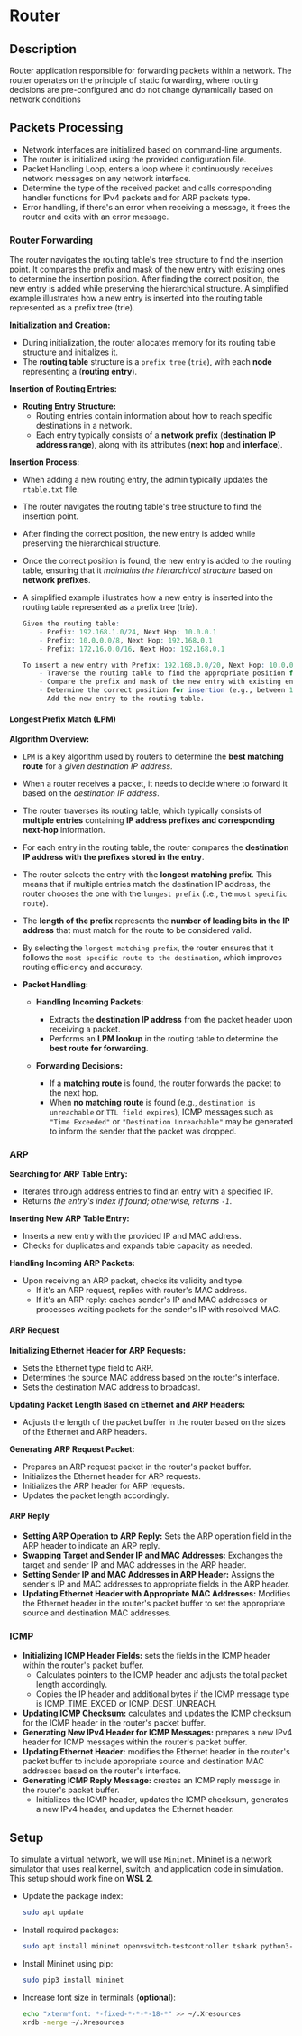# Router

## Description

Router application responsible for forwarding packets within a network. The router operates on the principle of static forwarding, where routing decisions are pre-configured and do not change dynamically based on network conditions

## Packets Processing

- Network interfaces are initialized based on command-line arguments.
- The router is initialized using the provided configuration file.
- Packet Handling Loop, enters a loop where it continuously receives network messages on any network interface.
- Determine the type of the received packet and calls corresponding handler functions for IPv4 packets and for ARP packets type.
- Error handling, if there's an error when receiving a message, it frees the router and exits with an error message.

### Router Forwarding

The router navigates the routing table's tree structure to find the insertion point.
It compares the prefix and mask of the new entry with existing ones to determine the insertion position.
After finding the correct position, the new entry is added while preserving the hierarchical structure.
A simplified example illustrates how a new entry is inserted into the routing table represented as a prefix tree (trie).

**Initialization and Creation:**

- During initialization, the router allocates memory for its routing table structure and initializes it.
- The **routing table** structure is a `prefix tree` (`trie`), with each **node** representing a (**routing entry**).

**Insertion of Routing Entries:**

- **Routing Entry Structure:**
  - Routing entries contain information about how to reach specific destinations in a network.
  - Each entry typically consists of a **network prefix** (**destination IP address range**), along with its attributes (**next hop** and **interface**).

**Insertion Process:**

- When adding a new routing entry, the admin typically updates the `rtable.txt` file.
- The router navigates the routing table's tree structure to find the insertion point.
- After finding the correct position, the new entry is added while preserving the hierarchical structure.
- Once the correct position is found, the new entry is added to the routing table, ensuring that it *maintains the hierarchical structure* based on **network prefixes**.
- A simplified example illustrates how a new entry is inserted into the routing table represented as a prefix tree (trie).

  ```r
  Given the routing table:
      - Prefix: 192.168.1.0/24, Next Hop: 10.0.0.1
      - Prefix: 10.0.0.0/8, Next Hop: 192.168.0.1
      - Prefix: 172.16.0.0/16, Next Hop: 192.168.0.1

  To insert a new entry with Prefix: 192.168.0.0/20, Next Hop: 10.0.0.2:
      - Traverse the routing table to find the appropriate position for the new entry.
      - Compare the prefix and mask of the new entry with existing entries.
      - Determine the correct position for insertion (e.g., between 192.168.1.0/24 and 172.16.0.0/16).
      - Add the new entry to the routing table.
  ```

#### Longest Prefix Match (LPM)

**Algorithm Overview:**

- `LPM` is a key algorithm used by routers to determine the **best matching route** for a *given destination IP address*.
- When a router receives a packet, it needs to decide where to forward it based on the *destination IP address*.
- The router traverses its routing table, which typically consists of **multiple entries** containing **IP address prefixes and corresponding next-hop** information.
- For each entry in the routing table, the router compares the **destination IP address with the prefixes stored in the entry**.
- The router selects the entry with the **longest matching prefix**. This means that if multiple entries match the destination IP address, the router chooses the one with the `longest prefix` (i.e., the `most specific route`).
- The **length of the prefix** represents the **number of leading bits in the IP address** that must match for the route to be considered valid.
- By selecting the `longest matching prefix`, the router ensures that it follows the `most specific route to the destination`, which improves routing efficiency and accuracy.

- **Packet Handling:**

  - **Handling Incoming Packets:**
    - Extracts the **destination IP address** from the packet header upon receiving a packet.
    - Performs an **LPM lookup** in the routing table to determine the **best route for forwarding**.

  - **Forwarding Decisions:**
    - If a **matching route** is found, the router forwards the packet to the next hop.
    - When **no matching route** is found (e.g., `destination is unreachable` or `TTL field expires`), ICMP messages such as `"Time Exceeded"` or `"Destination Unreachable"` may be generated to inform the sender that the packet was dropped.

### ARP

**Searching for ARP Table Entry:**

- Iterates through address entries to find an entry with a specified IP.
- Returns *the entry's index if found; otherwise, returns `-1`*.

**Inserting New ARP Table Entry:**

- Inserts a new entry with the provided IP and MAC address.
- Checks for duplicates and expands table capacity as needed.

**Handling Incoming ARP Packets:**

- Upon receiving an ARP packet, checks its validity and type.
  - If it's an ARP request, replies with router's MAC address.
  - If it's an ARP reply: caches sender's IP and MAC addresses or processes waiting packets for the sender's IP with resolved MAC.

#### ARP Request

**Initializing Ethernet Header for ARP Requests:**

- Sets the Ethernet type field to ARP.
- Determines the source MAC address based on the router's interface.
- Sets the destination MAC address to broadcast.

**Updating Packet Length Based on Ethernet and ARP Headers:**

- Adjusts the length of the packet buffer in the router based on the sizes of the Ethernet and ARP headers.

**Generating ARP Request Packet:**

- Prepares an ARP request packet in the router's packet buffer.
- Initializes the Ethernet header for ARP requests.
- Initializes the ARP header for ARP requests.
- Updates the packet length accordingly.

#### ARP Reply

- **Setting ARP Operation to ARP Reply:** Sets the ARP operation field in the ARP header to indicate an ARP reply.
- **Swapping Target and Sender IP and MAC Addresses:** Exchanges the target and sender IP and MAC addresses in the ARP header.
- **Setting Sender IP and MAC Addresses in ARP Header:** Assigns the sender's IP and MAC addresses to appropriate fields in the ARP header.
- **Updating Ethernet Header with Appropriate MAC Addresses:** Modifies the Ethernet header in the router's packet buffer to set the appropriate source and destination MAC addresses.

### ICMP

- **Initializing ICMP Header Fields:** sets the fields in the ICMP header within the router's packet buffer.
  - Calculates pointers to the ICMP header and adjusts the total packet length accordingly.
  - Copies the IP header and additional bytes if the ICMP message type is ICMP_TIME_EXCED or ICMP_DEST_UNREACH.
- **Updating ICMP Checksum:** calculates and updates the ICMP checksum for the ICMP header in the router's packet buffer.
- **Generating New IPv4 Header for ICMP Messages:** prepares a new IPv4 header for ICMP messages within the router's packet buffer.
- **Updating Ethernet Header:** modifies the Ethernet header in the router's packet buffer to include appropriate source and destination MAC addresses based on the router's interface.
- **Generating ICMP Reply Message:** creates an ICMP reply message in the router's packet buffer.
  - Initializes the ICMP header, updates the ICMP checksum, generates a new IPv4 header, and updates the Ethernet header.

## Setup

To simulate a virtual network, we will use `Mininet`. Mininet is a network simulator that uses real kernel, switch, and application code in simulation. This setup should work fine on **WSL 2**.

- Update the package index:

  ```bash
  sudo apt update
  ```

- Install required packages:

    ```bash
    sudo apt install mininet openvswitch-testcontroller tshark python3-click python3-scapy xterm python3-pip
    ```

- Install Mininet using pip:

    ```bash
    sudo pip3 install mininet
    ```

- Increase font size in terminals (**optional**):

    ```bash
    echo "xterm*font: *-fixed-*-*-*-18-*" >> ~/.Xresources
    xrdb -merge ~/.Xresources
    ```
